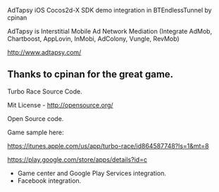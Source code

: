 AdTapsy iOS Cocos2d-X SDK demo integration in BTEndlessTunnel by cpinan

AdTapsy is Interstitial Mobile Ad Network Mediation (Integrate AdMob, Chartboost, AppLovin, InMobi, AdColony, Vungle, RevMob)

http://www.adtapsy.com/

Thanks to cpinan for the great game.
-------

Turbo Race Source Code.

Mit License - http://opensource.org/

Open Source code.

Game sample here:

https://itunes.apple.com/us/app/turbo-race/id864587748?ls=1&mt=8

https://play.google.com/store/apps/details?id=c

- Game center and Google Play Services integration.
- Facebook integration.
